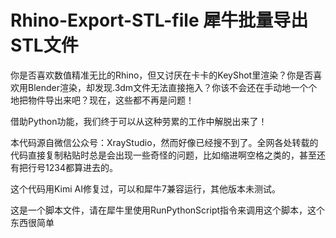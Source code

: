 # Rhino-Export-STL-file 犀牛批量导出STL文件

你是否喜欢数值精准无比的Rhino，但又讨厌在卡卡的KeyShot里渲染？你是否喜欢用Blender渲染，却发现.3dm文件无法直接拖入？你该不会还在手动地一个个地把物件导出来吧？现在，这些都不再是问题！

借助Python功能，我们终于可以从这种劳累的工作中解脱出来了！

本代码源自微信公众号：XrayStudio，然而好像已经搜不到了。全网各处转载的代码直接复制粘贴时总是会出现一些奇怪的问题，比如缩进啊空格之类的，甚至还有把行号1234都算进去的。

这个代码用Kimi AI修复过，可以和犀牛7兼容运行，其他版本未测试。

这是一个脚本文件，请在犀牛里使用RunPythonScript指令来调用这个脚本，这个东西很简单
